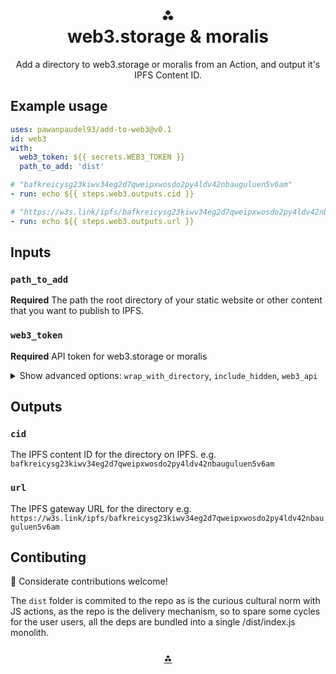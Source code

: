 <h1 align="center">⁂<br/>web3.storage & moralis</h1>
<p align="center">Add a directory to web3.storage or moralis from an Action, and output it's IPFS Content ID.</p>

## Example usage

```yaml
uses: pawanpaudel93/add-to-web3@v0.1
id: web3
with:
  web3_token: ${{ secrets.WEB3_TOKEN }}
  path_to_add: 'dist'

# "bafkreicysg23kiwv34eg2d7qweipxwosdo2py4ldv42nbauguluen5v6am"
- run: echo ${{ steps.web3.outputs.cid }}

# "https://w3s.link/ipfs/bafkreicysg23kiwv34eg2d7qweipxwosdo2py4ldv42nbauguluen5v6am"
- run: echo ${{ steps.web3.outputs.url }}
```

## Inputs

### `path_to_add`

**Required** The path the root directory of your static website or other content that you want to publish to IPFS.

### `web3_token`

**Required** API token for web3.storage or moralis

<details>
  <summary>Show advanced options: <code>wrap_with_directory</code>, <code>include_hidden</code>, <code>web3_api</code></summary>

### `service`

_Default_ `web3.storage`

Service type either `web3.storage` or `moralis` to upload the path.

### `wrap_with_directory`

_Default_ `false`

Should the `path_to_add` be wrapped in a diretory when creating the IPFS DAG. For most folks using this action the default of `false` is fine. 

This is the opposite of the default that web3.storage uses, as this action is commonly used to add a directory that contains a static website to IPFS. In that case you want the path_to_add to become the root cid so you can host your site at `https://<cid>.ipfs.w3s.link` rather than `https://<cid>.ipfs.w3s.link/<path_to_add>`.

If you do want to capture the `path_to_add` path itself in the IPFS DAG then you want to set `wrap_with_directory:true`.

see: https://web3.storage/docs/reference/js-client-library#parameters

### `include_hidden`

_Default_ `false`

Should hidden files prefixed with a `.` be included when found in the `path_to_add`

see: https://github.com/web3-storage/files-from-path#filesfrompath

### `web3_api`

_Default_ `https://api.web3.storage`

Useful for testing against staging deployments by setting to the api origin of your choice.

</details>

## Outputs

### `cid`

The IPFS content ID for the directory on IPFS. 
e.g. `bafkreicysg23kiwv34eg2d7qweipxwosdo2py4ldv42nbauguluen5v6am`

### `url`

The IPFS gateway URL for the directory 
e.g. `https://w3s.link/ipfs/bafkreicysg23kiwv34eg2d7qweipxwosdo2py4ldv42nbauguluen5v6am`


## Contibuting

💌 Considerate contributions welcome! 

The `dist` folder is commited to the repo as is the curious cultural norm with JS actions, as the repo is the delivery mechanism, so to spare some cycles for the user users, all the deps are bundled into a single /dist/index.js monolith.

<h3 align="center"><a href="https://web3.storage">⁂</a></h3>
